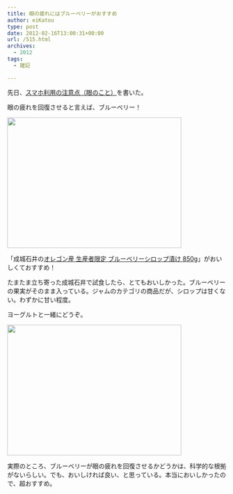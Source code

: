 ```yaml
---
title: 眼の疲れにはブルーベリーがおすすめ
author: eiKatou
type: post
date: 2012-02-16T13:00:31+00:00
url: /515.html
archives:
  - 2012
tags:
  - 雑記

---
```

先日、[スマホ利用の注意点（眼のこと）][1]を書いた。
  
眼の疲れを回復させると言えば、ブルーベリー！

[<img src="/uploads/2012/02/201202blueberry.jpg" alt="" title="201202blueberry" width="400" height="300" class="alignnone size-full wp-image-516" srcset="/uploads/2012/02/201202blueberry.jpg 400w, /blog/uploads/2012/02/201202blueberry-300x225.jpg 300w" sizes="(max-width: 400px) 100vw, 400px" />][2]

「成城石井の[オレゴン産 生産者限定 ブルーベリーシロップ漬け 850g][3]」がおいしくておすすめ！

<!--more-->

たまたま立ち寄った成城石井で試食したら、とてもおいしかった。ブルーベリーの果実がそのまま入っている。ジャムのカテゴリの商品だが、シロップは甘くない。わずかに甘い程度。

ヨーグルトと一緒にどうぞ。

[<img src="/uploads/2012/02/201202blueberry_yo.jpg" alt="" title="201202blueberry_yo" width="400" height="300" class="alignnone size-full wp-image-520" srcset="/uploads/2012/02/201202blueberry_yo.jpg 400w, /blog/uploads/2012/02/201202blueberry_yo-300x225.jpg 300w" sizes="(max-width: 400px) 100vw, 400px" />][4]

実際のところ、ブルーベリーが眼の疲れを回復させるかどうかは、科学的な根拠がないらしい。でも、おいしければ良い、と思っている。本当においしかったので、超おすすめ。

 [1]: http://eikatou.net/blog/2012/02/smartphone-eye/
 [2]: /blog/uploads/2012/02/201202blueberry.jpg
 [3]: http://www.seijoishii.com/d/54638
 [4]: /blog/uploads/2012/02/201202blueberry_yo.jpg
